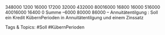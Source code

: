 348000 1200 16000 17200 32000
432000 80016000 16800 16000
516000 40016000 16400 0
Summe –6000 80000 86000 –
Annuitätentilgung : Soll ein Kredit KübernPerioden in Annuitätentilgung und einem Zinssatz

   Tags & Topics:
   #Soll
   #KübernPerioden